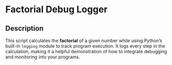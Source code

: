 # Factorial Debug Logger
##  Description
This script calculates the **factorial** of a given number while using Python’s built-in `logging` module to track program execution. It logs every step in the calculation, making it a helpful demonstration of how to integrate debugging and monitoring into your programs.
